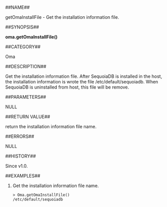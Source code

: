 
##NAME##

getOmaInstallFile - Get the installation information file.

##SYNOPSIS##

**oma.getOmaInstallFile()**

##CATEGORY##

Oma

##DESCRIPTION##

Get the installation information file. After SequoiaDB is installed in the host, the installation information is wrote the file /etc/default/sequoiadb. When SequoiaDB is uninstalled from host, this file will be remove.

##PARAMETERS##

NULL

##RETURN VALUE##

return the installation information file name.

##ERRORS##

NULL

##HISTORY##

Since v1.0.

##EXAMPLES##

1. Get the installation information file name.

	```lang-javascript
	> Oma.getOmaInstallFile()
	/etc/default/sequoiadb
 	```